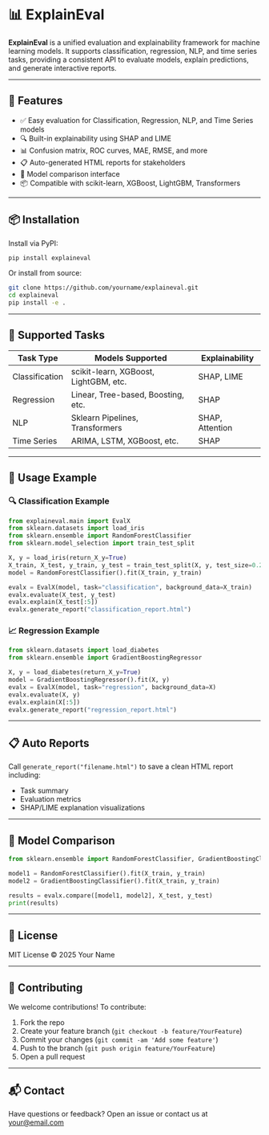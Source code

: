 # 📊 ExplainEval

**ExplainEval** is a unified evaluation and explainability framework for machine learning models. It supports classification, regression, NLP, and time series tasks, providing a consistent API to evaluate models, explain predictions, and generate interactive reports.

---

## 🚀 Features

- ✅ Easy evaluation for Classification, Regression, NLP, and Time Series models
- 🔍 Built-in explainability using SHAP and LIME
- 📊 Confusion matrix, ROC curves, MAE, RMSE, and more
- 📋 Auto-generated HTML reports for stakeholders
- 🔁 Model comparison interface
- 📦 Compatible with scikit-learn, XGBoost, LightGBM, Transformers

---

## 📦 Installation

Install via PyPI:

```bash
pip install explaineval
```

Or install from source:

```bash
git clone https://github.com/yourname/explaineval.git
cd explaineval
pip install -e .
```

---

## 🔧 Supported Tasks

| Task Type     | Models Supported                            | Explainability |
|--------------|----------------------------------------------|----------------|
| Classification | scikit-learn, XGBoost, LightGBM, etc.        | SHAP, LIME     |
| Regression     | Linear, Tree-based, Boosting, etc.           | SHAP           |
| NLP            | Sklearn Pipelines, Transformers              | SHAP, Attention|
| Time Series    | ARIMA, LSTM, XGBoost, etc.                   | SHAP           |

---

## 🧠 Usage Example

### 🔍 Classification Example

```python
from explaineval.main import EvalX
from sklearn.datasets import load_iris
from sklearn.ensemble import RandomForestClassifier
from sklearn.model_selection import train_test_split

X, y = load_iris(return_X_y=True)
X_train, X_test, y_train, y_test = train_test_split(X, y, test_size=0.2)
model = RandomForestClassifier().fit(X_train, y_train)

evalx = EvalX(model, task="classification", background_data=X_train)
evalx.evaluate(X_test, y_test)
evalx.explain(X_test[:5])
evalx.generate_report("classification_report.html")
```

### 📈 Regression Example

```python
from sklearn.datasets import load_diabetes
from sklearn.ensemble import GradientBoostingRegressor

X, y = load_diabetes(return_X_y=True)
model = GradientBoostingRegressor().fit(X, y)
evalx = EvalX(model, task="regression", background_data=X)
evalx.evaluate(X, y)
evalx.explain(X[:5])
evalx.generate_report("regression_report.html")
```

---

## 📋 Auto Reports

Call `generate_report("filename.html")` to save a clean HTML report including:
- Task summary
- Evaluation metrics
- SHAP/LIME explanation visualizations

---

## 🧪 Model Comparison

```python
from sklearn.ensemble import RandomForestClassifier, GradientBoostingClassifier

model1 = RandomForestClassifier().fit(X_train, y_train)
model2 = GradientBoostingClassifier().fit(X_train, y_train)

results = evalx.compare([model1, model2], X_test, y_test)
print(results)
```

---

## 📄 License

MIT License © 2025 Your Name

---

## 🤝 Contributing

We welcome contributions! To contribute:
1. Fork the repo
2. Create your feature branch (`git checkout -b feature/YourFeature`)
3. Commit your changes (`git commit -am 'Add some feature'`)
4. Push to the branch (`git push origin feature/YourFeature`)
5. Open a pull request

---

## 📬 Contact

Have questions or feedback? Open an issue or contact us at [your@email.com](mailto:your@email.com)

